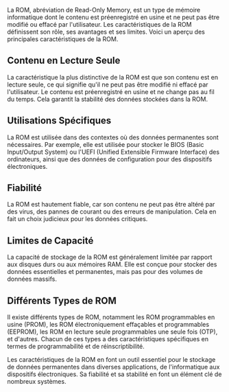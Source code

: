 
La ROM, abréviation de Read-Only Memory, est un type de mémoire informatique dont le contenu est préenregistré en usine et ne peut pas être modifié ou effacé par l'utilisateur. Les caractéristiques de la ROM définissent son rôle, ses avantages et ses limites. Voici un aperçu des principales caractéristiques de la ROM.

## Contenu en Lecture Seule

La caractéristique la plus distinctive de la ROM est que son contenu est en lecture seule, ce qui signifie qu'il ne peut pas être modifié ni effacé par l'utilisateur. Le contenu est préenregistré en usine et ne change pas au fil du temps. Cela garantit la stabilité des données stockées dans la ROM.

## Utilisations Spécifiques

La ROM est utilisée dans des contextes où des données permanentes sont nécessaires. Par exemple, elle est utilisée pour stocker le BIOS (Basic Input/Output System) ou l'UEFI (Unified Extensible Firmware Interface) des ordinateurs, ainsi que des données de configuration pour des dispositifs électroniques.

## Fiabilité

La ROM est hautement fiable, car son contenu ne peut pas être altéré par des virus, des pannes de courant ou des erreurs de manipulation. Cela en fait un choix judicieux pour les données critiques.

## Limites de Capacité

La capacité de stockage de la ROM est généralement limitée par rapport aux disques durs ou aux mémoires RAM. Elle est conçue pour stocker des données essentielles et permanentes, mais pas pour des volumes de données massifs.

## Différents Types de ROM

Il existe différents types de ROM, notamment les ROM programmables en usine (PROM), les ROM électroniquement effaçables et programmables (EEPROM), les ROM en lecture seule programmables une seule fois (OTP), et d'autres. Chacun de ces types a des caractéristiques spécifiques en termes de programmabilité et de réinscriptibilité.

Les caractéristiques de la ROM en font un outil essentiel pour le stockage de données permanentes dans diverses applications, de l'informatique aux dispositifs électroniques. Sa fiabilité et sa stabilité en font un élément clé de nombreux systèmes.

